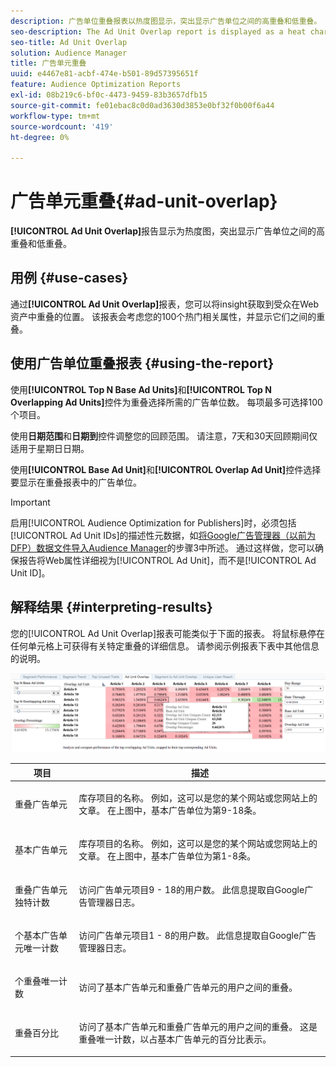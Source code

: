 ```yaml
---
description: 广告单位重叠报表以热度图显示，突出显示广告单位之间的高重叠和低重叠。
seo-description: The Ad Unit Overlap report is displayed as a heat chart that highlights high and low overlaps between your Ad Units.
seo-title: Ad Unit Overlap
solution: Audience Manager
title: 广告单元重叠
uuid: e4467e81-acbf-474e-b501-89d57395651f
feature: Audience Optimization Reports
exl-id: 08b219c6-bf0c-4473-9459-83b3657dfb15
source-git-commit: fe01ebac8c0d0ad3630d3853e0bf32f0b00f6a44
workflow-type: tm+mt
source-wordcount: '419'
ht-degree: 0%

---
```


# 广告单元重叠{#ad-unit-overlap}

**[!UICONTROL Ad Unit Overlap]**&#x200B;报告显示为热度图，突出显示广告单位之间的高重叠和低重叠。

## 用例 {#use-cases}

通过&#x200B;**[!UICONTROL Ad Unit Overlap]**&#x200B;报表，您可以将insight获取到受众在Web资产中重叠的位置。 该报表会考虑您的100个热门相关属性，并显示它们之间的重叠。

## 使用广告单位重叠报表 {#using-the-report}

使用&#x200B;**[!UICONTROL Top N Base Ad Units]**&#x200B;和&#x200B;**[!UICONTROL Top N Overlapping Ad Units]**&#x200B;控件为重叠选择所需的广告单位数。 每项最多可选择100个项目。

使用&#x200B;**日期范围**&#x200B;和&#x200B;**日期到**&#x200B;控件调整您的回顾范围。 请注意，7天和30天回顾期间仅适用于星期日日期。

使用&#x200B;**[!UICONTROL Base Ad Unit]**&#x200B;和&#x200B;**[!UICONTROL Overlap Ad Unit]**&#x200B;控件选择要显示在重叠报表中的广告单位。

>[!IMPORTANT]
>
>启用[!UICONTROL Audience Optimization for Publishers]时，必须包括[!UICONTROL Ad Unit IDs]的描述性元数据，如[将Google广告管理器（以前为DFP）数据文件导入Audience Manager](../../../reporting/audience-optimization-reports/aor-publishers/import-dfp.md)的步骤3中所述。 通过这样做，您可以确保报告将Web属性详细视为[!UICONTROL Ad Unit]，而不是[!UICONTROL Ad Unit ID]。

## 解释结果 {#interpreting-results}

您的[!UICONTROL Ad Unit Overlap]报表可能类似于下面的报表。 将鼠标悬停在任何单元格上可获得有关特定重叠的详细信息。 请参阅示例报表下表中其他信息的说明。

![](assets/publisher_ad_unit_overlap.png)

<table id="table_22340F45B1B94D3796174CB30A60E212"> 
 <thead> 
  <tr> 
   <th colname="col1" class="entry"> 项目 </th> 
   <th colname="col2" class="entry"> 描述 </th> 
  </tr>
 </thead>
 <tbody> 
  <tr> 
   <td colname="col1"> <p><span class="wintitle">重叠广告单元</span> </p> </td> 
   <td colname="col2"> <p>库存项目的名称。 例如，这可以是您的某个网站或您网站上的文章。 在上图中，基本广告单位为第9-18条。 </p> </td> 
  </tr> 
  <tr> 
   <td colname="col1"> <p><span class="wintitle">基本广告单元</span> </p> </td> 
   <td colname="col2"> <p>库存项目的名称。 例如，这可以是您的某个网站或您网站上的文章。 在上图中，基本广告单位为第1-8条。 </p> </td> 
  </tr> 
  <tr> 
   <td colname="col1"> <p><span class="wintitle">重叠广告单元独特计数</span> </p> </td> 
   <td colname="col2"> <p>访问广告单元项目9 - 18的用户数。 此信息提取自Google广告管理器日志。 </p> </td> 
  </tr> 
  <tr> 
   <td colname="col1"> <p><span class="wintitle">个基本广告单元唯一计数</span> </p> </td> 
   <td colname="col2"> <p>访问广告单元项目1 - 8的用户数。 此信息提取自Google广告管理器日志。 </p> </td> 
  </tr> 
  <tr> 
   <td colname="col1"> <p><span class="wintitle">个重叠唯一计数</span> </p> </td> 
   <td colname="col2"> <p>访问了<span class="wintitle">基本广告单元</span>和<span class="wintitle">重叠广告单元</span>的用户之间的重叠。 </p> </td> 
  </tr> 
  <tr> 
   <td colname="col1"> <p><span class="wintitle">重叠百分比</span> </p> </td> 
   <td colname="col2"> <p>访问了<span class="wintitle">基本广告单元</span>和<span class="wintitle">重叠广告单元</span>的用户之间的重叠。 这是<span class="wintitle">重叠唯一计数</span>，以占<span class="wintitle">基本广告单元</span>的百分比表示。 </p> </td> 
  </tr> 
 </tbody> 
</table>
